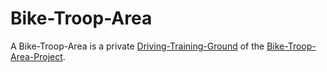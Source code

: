 # Bike-Troop-Area

A Bike-Troop-Area is a private [Driving-Training-Ground](1100100004.md) of the [Bike-Troop-Area-Project](300060001.md).
